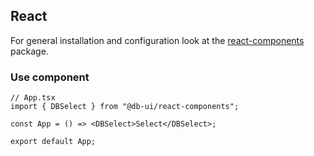 ## React

For general installation and configuration look at the [react-components](https://www.npmjs.com/package/@db-ui/react-components) package.

### Use component

```tsx App.tsx
// App.tsx
import { DBSelect } from "@db-ui/react-components";

const App = () => <DBSelect>Select</DBSelect>;

export default App;
```
